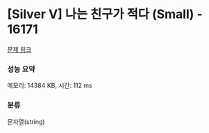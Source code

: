 # [Silver V] 나는 친구가 적다 (Small) - 16171 

[문제 링크](https://www.acmicpc.net/problem/16171) 

### 성능 요약

메모리: 14384 KB, 시간: 112 ms

### 분류

문자열(string)

